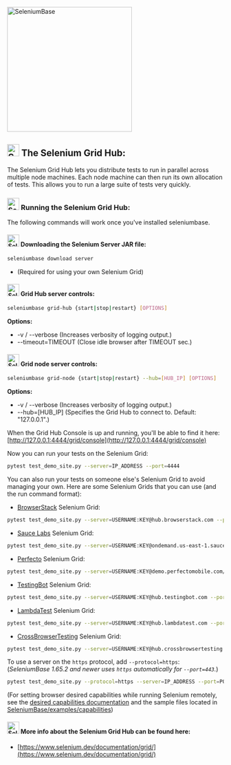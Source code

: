 <!-- SeleniumBase Docs -->

[<img src="https://seleniumbase.github.io/cdn/img/super_logo_sb.png" title="SeleniumBase" width="290">](https://github.com/seleniumbase/SeleniumBase/blob/master/README.md)

<h2><img src="https://seleniumbase.github.io/img/logo6.png" title="SeleniumBase" width="28" /> The Selenium Grid Hub:</h2>

The Selenium Grid Hub lets you distribute tests to run in parallel across multiple node machines. Each node machine can then run its own allocation of tests. This allows you to run a large suite of tests very quickly.

<h3><img src="https://seleniumbase.github.io/img/logo6.png" title="SeleniumBase" width="28" /> Running the Selenium Grid Hub:</h3>

The following commands will work once you've installed seleniumbase.

<h4><img src="https://seleniumbase.github.io/img/logo6.png" title="SeleniumBase" width="28" /> Downloading the Selenium Server JAR file:</h4>

```bash
seleniumbase download server
```

* (Required for using your own Selenium Grid)

<h4><img src="https://seleniumbase.github.io/img/logo6.png" title="SeleniumBase" width="28" /> Grid Hub server controls:</h4>

```bash
seleniumbase grid-hub {start|stop|restart} [OPTIONS]
```

<b>Options:</b>
<ul>
<li> -v / --verbose  (Increases verbosity of logging output.)</li>
<li> --timeout=TIMEOUT  (Close idle browser after TIMEOUT sec.)</li>
</ul>

<h4><img src="https://seleniumbase.github.io/img/logo6.png" title="SeleniumBase" width="28" /> Grid node server controls:</h4>

```bash
seleniumbase grid-node {start|stop|restart} --hub=[HUB_IP] [OPTIONS]
```

<b>Options:</b>
<ul>
<li> -v / --verbose  (Increases verbosity of logging output.)</li>
<li> --hub=[HUB_IP]  (Specifies the Grid Hub to connect to. Default: "127.0.0.1".)</li>
</ul>

When the Grid Hub Console is up and running, you'll be able to find it here: [http://127.0.0.1:4444/grid/console](http://127.0.0.1:4444/grid/console)

Now you can run your tests on the Selenium Grid:

```bash
pytest test_demo_site.py --server=IP_ADDRESS --port=4444
```

You can also run your tests on someone else's Selenium Grid to avoid managing your own. Here are some Selenium Grids that you can use (and the run command format):

* [BrowserStack](https://www.browserstack.com/automate#) Selenium Grid:

```bash
pytest test_demo_site.py --server=USERNAME:KEY@hub.browserstack.com --port=80
```

* [Sauce Labs](https://saucelabs.com/products/open-source-frameworks/selenium) Selenium Grid:

```bash
pytest test_demo_site.py --server=USERNAME:KEY@ondemand.us-east-1.saucelabs.com --port=443 --protocol=https
```

* [Perfecto](https://www.perfecto.io/integrations/selenium) Selenium Grid:

```bash
pytest test_demo_site.py --server=USERNAME:KEY@demo.perfectomobile.com/nexperience/perfectomobile --port=443
```

* [TestingBot](https://testingbot.com/features) Selenium Grid:

```bash
pytest test_demo_site.py --server=USERNAME:KEY@hub.testingbot.com --port=80
```

* [LambdaTest](https://www.lambdatest.com/selenium-automation) Selenium Grid:

```bash
pytest test_demo_site.py --server=USERNAME:KEY@hub.lambdatest.com --port=80
```

* [CrossBrowserTesting](https://help.crossbrowsertesting.com/selenium-testing/getting-started/python/) Selenium Grid:

```bash
pytest test_demo_site.py --server=USERNAME:KEY@hub.crossbrowsertesting.com --port=80
```

To use a server on the ``https`` protocol, add ``--protocol=https``:
(<i>SeleniumBase 1.65.2 and newer uses ``https`` automatically for ``--port=443``.</i>)

```bash
pytest test_demo_site.py --protocol=https --server=IP_ADDRESS --port=PORT
```

(For setting browser desired capabilities while running Selenium remotely, see the <a href="https://seleniumbase.io/help_docs/desired_capabilities/">desired capabilities documentation</a> and the sample files located in <a href="https://github.com/seleniumbase/SeleniumBase/tree/master/examples/capabilities">SeleniumBase/examples/capabilities</a>)

<h4><img src="https://seleniumbase.github.io/img/logo6.png" title="SeleniumBase" width="28" /> More info about the Selenium Grid Hub can be found here:</h4>

* [https://www.selenium.dev/documentation/grid/](https://www.selenium.dev/documentation/grid/)
